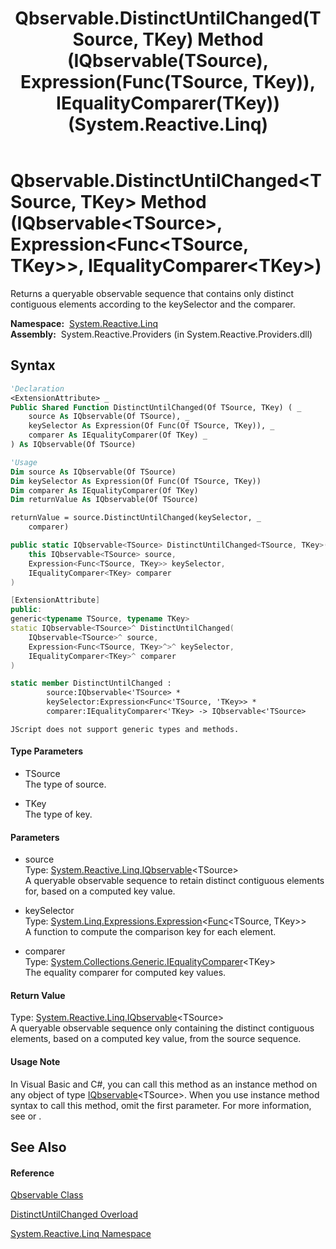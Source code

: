 ﻿---
title: Qbservable.DistinctUntilChanged(TSource, TKey) Method (IQbservable(TSource), Expression(Func(TSource, TKey)), IEqualityComparer(TKey)) (System.Reactive.Linq)
TOCTitle: DistinctUntilChanged(TSource, TKey) Method (IQbservable(TSource), Expression(Func(TSource, TKey)), IEqualityComparer(TKey))
ms:assetid: M:System.Reactive.Linq.Qbservable.DistinctUntilChanged``2(System.Reactive.Linq.IQbservable{``0},System.Linq.Expressions.Expression{System.Func{``0,``1}},System.Collections.Generic.IEqualityComparer{``1})
ms:mtpsurl: https://msdn.microsoft.com/en-us/library/Hh211844(v=VS.103)
ms:contentKeyID: 36069290
ms.date: 06/28/2011
mtps_version: v=VS.103
dev_langs:
- vb
- csharp
- c++
- fsharp
- jscript
---

# Qbservable.DistinctUntilChanged\<TSource, TKey\> Method (IQbservable\<TSource\>, Expression\<Func\<TSource, TKey\>\>, IEqualityComparer\<TKey\>)

Returns a queryable observable sequence that contains only distinct contiguous elements according to the keySelector and the comparer.

**Namespace:**  [System.Reactive.Linq](hh211929\(v=vs.103\).md)  
**Assembly:**  System.Reactive.Providers (in System.Reactive.Providers.dll)

## Syntax

``` vb
'Declaration
<ExtensionAttribute> _
Public Shared Function DistinctUntilChanged(Of TSource, TKey) ( _
    source As IQbservable(Of TSource), _
    keySelector As Expression(Of Func(Of TSource, TKey)), _
    comparer As IEqualityComparer(Of TKey) _
) As IQbservable(Of TSource)
```

``` vb
'Usage
Dim source As IQbservable(Of TSource)
Dim keySelector As Expression(Of Func(Of TSource, TKey))
Dim comparer As IEqualityComparer(Of TKey)
Dim returnValue As IQbservable(Of TSource)

returnValue = source.DistinctUntilChanged(keySelector, _
    comparer)
```

``` csharp
public static IQbservable<TSource> DistinctUntilChanged<TSource, TKey>(
    this IQbservable<TSource> source,
    Expression<Func<TSource, TKey>> keySelector,
    IEqualityComparer<TKey> comparer
)
```

``` c++
[ExtensionAttribute]
public:
generic<typename TSource, typename TKey>
static IQbservable<TSource>^ DistinctUntilChanged(
    IQbservable<TSource>^ source, 
    Expression<Func<TSource, TKey>^>^ keySelector, 
    IEqualityComparer<TKey>^ comparer
)
```

``` fsharp
static member DistinctUntilChanged : 
        source:IQbservable<'TSource> * 
        keySelector:Expression<Func<'TSource, 'TKey>> * 
        comparer:IEqualityComparer<'TKey> -> IQbservable<'TSource> 
```

``` jscript
JScript does not support generic types and methods.
```

#### Type Parameters

  - TSource  
    The type of source.

<!-- end list -->

  - TKey  
    The type of key.

#### Parameters

  - source  
    Type: [System.Reactive.Linq.IQbservable](hh229328\(v=vs.103\).md)\<TSource\>  
    A queryable observable sequence to retain distinct contiguous elements for, based on a computed key value.  

<!-- end list -->

  - keySelector  
    Type: [System.Linq.Expressions.Expression](https://msdn.microsoft.com/en-us/library/Bb335710)\<[Func](https://msdn.microsoft.com/en-us/library/Bb549151)\<TSource, TKey\>\>  
    A function to compute the comparison key for each element.  

<!-- end list -->

  - comparer  
    Type: [System.Collections.Generic.IEqualityComparer](https://msdn.microsoft.com/en-us/library/ms132151)\<TKey\>  
    The equality comparer for computed key values.  

#### Return Value

Type: [System.Reactive.Linq.IQbservable](hh229328\(v=vs.103\).md)\<TSource\>  
A queryable observable sequence only containing the distinct contiguous elements, based on a computed key value, from the source sequence.  

#### Usage Note

In Visual Basic and C\#, you can call this method as an instance method on any object of type [IQbservable](hh229328\(v=vs.103\).md)\<TSource\>. When you use instance method syntax to call this method, omit the first parameter. For more information, see [](https://msdn.microsoft.com/en-us/library/Bb384936) or [](https://msdn.microsoft.com/en-us/library/Bb383977).

## See Also

#### Reference

[Qbservable Class](hh211693\(v=vs.103\).md)

[DistinctUntilChanged Overload](hh211898\(v=vs.103\).md)

[System.Reactive.Linq Namespace](hh211929\(v=vs.103\).md)

